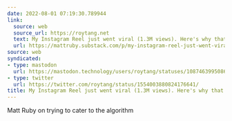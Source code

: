 ```yaml
---
date: 2022-08-01 07:19:30.789944
link:
  source: web
  source_url: https://roytang.net
  text: My Instagram Reel just went viral (1.3M views). Here's why that sucks.
  url: https://mattruby.substack.com/p/my-instagram-reel-just-went-viral
source: web
syndicated:
- type: mastodon
  url: https://mastodon.technology/users/roytang/statuses/108746399508609645
- type: twitter
  url: https://twitter.com/roytang/status/1554003880824176641/
title: My Instagram Reel just went viral (1.3M views). Here's why that sucks.
---
```


Matt Ruby on trying to cater to the algorithm